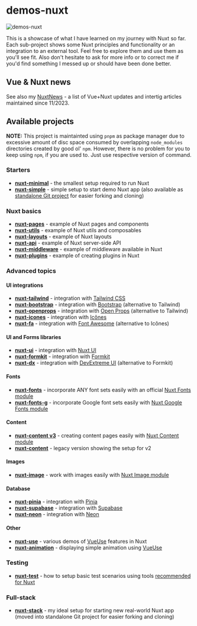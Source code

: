 # demos-nuxt

![demos-nuxt](https://github.com/AloisSeckar/demos-nuxt/blob/main/nuxt-simple/public/favicon.ico)

This is a showcase of what I have learned on my journey with Nuxt so far. Each sub-project shows some Nuxt principles and functionality or an integration to an external tool. Feel free to explore them and use them as you'll see fit. Also don't hesitate to ask for more info or to correct me if you'd find something I messed up or should have been done better.

## Vue & Nuxt news
See also my [NuxtNews](NuxtNews.md) - a list of Vue+Nuxt updates and intertig articles maintained since 11/2023.

## Available projects
**NOTE:** This project is maintainted using `pnpm` as package manager due to excessive amount of disc space consumed by overlapping `node_modules` directories created by good ol' `npm`. However, there is no problem for you to keep using `npm`, if you are used to. Just use respective version of command.

### Starters
- [**nuxt-minimal**](https://github.com/AloisSeckar/demos-nuxt/tree/main/nuxt-minimal) - the smallest setup required to run Nuxt
- [**nuxt-simple**](https://github.com/AloisSeckar/demos-nuxt/tree/main/nuxt-simple) - simple setup to start demo Nuxt app (also available as [standalone Git project](https://github.com/AloisSeckar/nuxt-starter) for easier forking and cloning)

### Nuxt basics
- [**nuxt-pages**](https://github.com/AloisSeckar/demos-nuxt/tree/main/nuxt-pages) - example of Nuxt pages and components
- [**nuxt-utils**](https://github.com/AloisSeckar/demos-nuxt/tree/main/nuxt-utils) - example of Nuxt utils and composables
- [**nuxt-layouts**](https://github.com/AloisSeckar/demos-nuxt/tree/main/nuxt-layouts) - example of Nuxt layouts
- [**nuxt-api**](https://github.com/AloisSeckar/demos-nuxt/tree/main/nuxt-api) - example of Nuxt server-side API
- [**nuxt-middleware**](https://github.com/AloisSeckar/demos-nuxt/tree/main/nuxt-middleware) - example of middleware available in Nuxt
- [**nuxt-plugins**](https://github.com/AloisSeckar/demos-nuxt/tree/main/nuxt-plugins) - example of creating plugins in Nuxt

### Advanced topics
#### UI integrations
- [**nuxt-tailwind**](https://github.com/AloisSeckar/demos-nuxt/tree/main/nuxt-tailwind) - integration with [Tailwind CSS](https://tailwindcss.com/)
- [**nuxt-bootstrap**](https://github.com/AloisSeckar/demos-nuxt/tree/main/nuxt-bootstrap) - integration with [Bootstrap](https://getbootstrap.com/) (alternative to Tailwind)
- [**nuxt-openprops**](https://github.com/AloisSeckar/demos-nuxt/tree/main/nuxt-openprops) - integration with [Open Props](https://open-props.style/) (alternative to Tailwind)
- [**nuxt-icones**](https://github.com/AloisSeckar/demos-nuxt/tree/main/nuxt-fa) - integration with [Icônes](https://icones.js.org/)
- [**nuxt-fa**](https://github.com/AloisSeckar/demos-nuxt/tree/main/nuxt-fa) - integration with [Font Awesome](https://fontawesome.com/) (alternative to Icônes)

#### UI and Forms libraries
- [**nuxt-ui**](https://github.com/AloisSeckar/demos-nuxt/tree/main/nuxt-ui) - integration with [Nuxt UI](https://ui.nuxt.com/)
- [**nuxt-formkit**](https://github.com/AloisSeckar/demos-nuxt/tree/main/nuxt-formkit) - integration with [Formkit](https://formkit.com/)
- [**nuxt-dx**](https://github.com/AloisSeckar/demos-nuxt/tree/main/nuxt-dx) - integration with [DevExtreme UI](https://js.devexpress.com/) (alternative to Formkit)

#### Fonts
- [**nuxt-fonts**](https://github.com/AloisSeckar/demos-nuxt/tree/main/nuxt-fonts) - incorporate ANY font sets easily with an official [Nuxt Fonts module](https://fonts.nuxt.com/)
- [**nuxt-fonts-g**](https://github.com/AloisSeckar/demos-nuxt/tree/main/nuxt-fonts-g) - incorporate Google font sets easily with [Nuxt Google Fonts module](https://google-fonts.nuxtjs.org/)

#### Content
- [**nuxt-content v3**](https://github.com/AloisSeckar/demos-nuxt/tree/main/nuxt-content3) - creating content pages easily with [Nuxt Content module](https://content.nuxtjs.org/)
- [**nuxt-content**](https://github.com/AloisSeckar/demos-nuxt/tree/main/nuxt-content) - legacy version showing the setup for v2

#### Images
- [**nuxt-image**](https://github.com/AloisSeckar/demos-nuxt/tree/main/nuxt-image) - work with images easily with [Nuxt Image module](https://image.nuxt.com/)

#### Database
- [**nuxt-pinia**](https://github.com/AloisSeckar/demos-nuxt/tree/main/nuxt-pinia) - integration with [Pinia](https://pinia.vuejs.org/)
- [**nuxt-supabase**](https://github.com/AloisSeckar/demos-nuxt/tree/main/nuxt-supabase) - integration with [Supabase](https://supabase.com/)
- [**nuxt-neon**](https://github.com/AloisSeckar/demos-nuxt/tree/main/nuxt-neon) - integration with [Neon](https://neon.tech/)

#### Other
- [**nuxt-use**](https://github.com/AloisSeckar/demos-nuxt/tree/main/nuxt-use) - various demos of [VueUse](https://vueuse.org/) features in Nuxt
- [**nuxt-animation**](https://github.com/AloisSeckar/demos-nuxt/tree/main/nuxt-animation) - displaying simple animation using [VueUse](https://vueuse.org/)

### Testing
- [**nuxt-test**](https://github.com/AloisSeckar/demos-nuxt/tree/main/nuxt-text) - how to setup basic test scenarios using tools [recommended for Nuxt](https://nuxt.com/docs/getting-started/testing)

### Full-stack
- [**nuxt-stack**](https://github.com/AloisSeckar/nuxt-stack) - my ideal setup for starting new real-world Nuxt app (moved into standalone Git project for easier forking and cloning)

